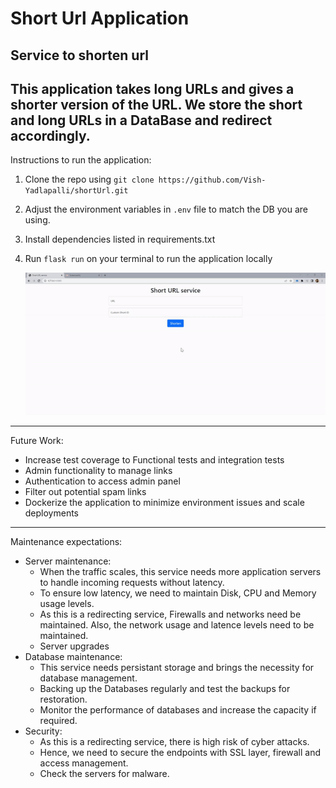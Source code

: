 # Short Url Application
Service to shorten url
-----------------------------------------------------------------------------------
This application takes long URLs and gives a shorter version of the URL. 
We store the short and long URLs in a DataBase and redirect accordingly.
-----------------------------------------------------------------------------------

Instructions to run the application:
1. Clone the repo using `git clone https://github.com/Vish-Yadlapalli/shortUrl.git`
2. Adjust the environment variables in `.env` file to match the DB you are using. 
3. Install dependencies listed in requirements.txt
3. Run `flask run` on your terminal to run the application locally

    ![](demo.gif)

------------------------------------------------------------------------------------
Future Work: 
- Increase test coverage to Functional tests and integration tests
- Admin functionality to manage links
- Authentication to access admin panel
- Filter out potential spam links
- Dockerize the application to minimize environment issues and scale deployments
-------------------------------------------------------------------------------------
Maintenance expectations:
- Server maintenance:
    - When the traffic scales, this service needs more application servers to handle incoming requests without latency.
    - To ensure low latency, we need to maintain Disk, CPU and Memory usage levels. 
    - As this is a redirecting service, Firewalls and networks need be maintained. Also, the network usage and latence levels need to be maintained.
    - Server upgrades
- Database maintenance:
    - This service needs persistant storage and brings the necessity for database management.
    - Backing up the Databases regularly and test the backups for restoration.
    - Monitor the performance of databases and increase the capacity if required. 
- Security:
    - As this is a redirecting service, there is high risk of cyber attacks. 
    - Hence, we need to secure the endpoints with SSL layer, firewall and access management. 
    - Check the servers for malware.
    
    
